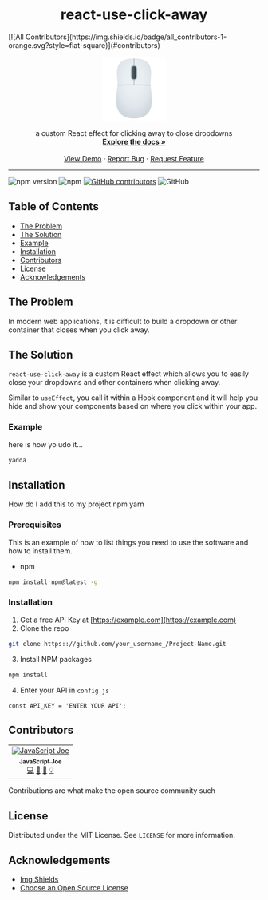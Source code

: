 <h1 align="center">react-use-click-away</h1>
[![All Contributors](https://img.shields.io/badge/all_contributors-1-orange.svg?style=flat-square)](#contributors)

<br />
<p align="center">
  <a href="https://www.joypixels.com/emoji/1f5b1">
    <img src="https://raw.githubusercontent.com/jsjoeio/react-use-click-away/master/mouse.png" alt="Logo" width="128" height="128">
  </a>

  <p align="center">
    a custom React effect for clicking away to close dropdowns
    <br />
    <a href="https://github.com/othneildrew/Best-README-Template"><strong>Explore the docs »</strong></a>
    <br />
    <br />
    <a href="https://codesandbox.io/s/reactuseclickaway-q3zng?fontsize=14">View Demo</a>
    ·
    <a href="https://github.com/othneildrew/Best-README-Template/issues">Report Bug</a>
    ·
    <a href="https://github.com/othneildrew/Best-README-Template/issues">Request Feature</a>
  </p>
</p>

<hr>

<!-- PROJECT SHIELDS -->
![npm version](https://img.shields.io/npm/v/react-use-click-away.svg)
![npm](https://img.shields.io/npm/dm/react-use-click-away.svg)
[![GitHub contributors](https://img.shields.io/github/contributors/jsjoeio/react-use-click-away.svg)](https://github.com/jsjoeio/react-use-click-away/graphs/contributors/)
![GitHub](https://img.shields.io/github/license/jsjoeio/react-use-click-away.svg)


<!-- TABLE OF CONTENTS -->
## Table of Contents

* [The Problem](#the-problem)
* [The Solution](#the-solution)
* [Example](#example)
* [Installation](#installation)
* [Contributors](#contributors)
* [License](#license)
* [Acknowledgements](#acknowledgements)


## The Problem

In modern web applications, it is difficult to build a dropdown or other container that closes when you click away.

## The Solution

`react-use-click-away` is a custom React effect which allows you to easily close your dropdowns and other containers when clicking away.

Similar to `useEffect`, you call it within a Hook component and it will help you hide and show your components based on where you click within your app.

### Example
here is how yo udo it...

```javascript
yadda
```

## Installation

How do I add this to my project
npm
yarn

### Prerequisites

This is an example of how to list things you need to use the software and how to install them.
* npm
```sh
npm install npm@latest -g
```

### Installation

1. Get a free API Key at [https://example.com](https://example.com)
2. Clone the repo
```sh
git clone https:://github.com/your_username_/Project-Name.git
```
3. Install NPM packages
```sh
npm install
```
4. Enter your API in `config.js`
```JS
const API_KEY = 'ENTER YOUR API';
```

## Contributors

<!-- ALL-CONTRIBUTORS-LIST:START - Do not remove or modify this section -->
<!-- prettier-ignore -->
<table><tr><td align="center"><a href="https://joeprevite.com/"><img src="https://avatars3.githubusercontent.com/u/3806031?v=4" width="100px;" alt="JavaScript Joe"/><br /><sub><b>JavaScript Joe</b></sub></a><br /><a href="https://github.com/jsjoeio/react-use-click-away/commits?author=jsjoeio" title="Code">💻</a> <a href="#ideas-jsjoeio" title="Ideas, Planning, & Feedback">🤔</a> <a href="https://github.com/jsjoeio/react-use-click-away/commits?author=jsjoeio" title="Documentation">📖</a> <a href="#example-jsjoeio" title="Examples">💡</a></td></tr></table>

<!-- ALL-CONTRIBUTORS-LIST:END -->
Contributions are what make the open source community such

## License

Distributed under the MIT License. See `LICENSE` for more information.

## Acknowledgements
* [Img Shields](https://shields.io)
* [Choose an Open Source License](https://choosealicense.com)
